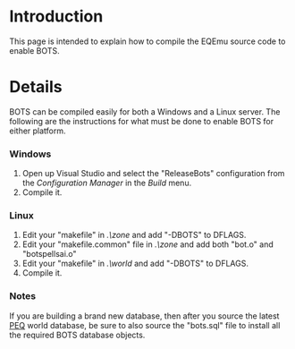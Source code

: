# Introduction #

This page is intended to explain how to compile the EQEmu source code to enable BOTS.


# Details #

BOTS can be compiled easily for both a Windows and a Linux server. The following are the instructions for what must be done to enable BOTS for either platform.

### Windows ###

  1. Open up Visual Studio and select the "ReleaseBots" configuration from the _Configuration Manager_ in the _Build_ menu.
  1. Compile it.

### Linux ###

  1. Edit your "makefile" in _.\zone_ and add "-DBOTS" to DFLAGS.
  1. Edit your "makefile.common" file in _.\zone_ and add both "bot.o" and "botspellsai.o"
  1. Edit your "makefile" in _.\world_ and add "-DBOTS" to DFLAGS.
  1. Compile it.

### Notes ###
If you are building a brand new database, then after you source the latest [PEQ](http://www.projecteq.net/) world database, be sure to also source the "bots.sql" file to install all the required BOTS database objects.